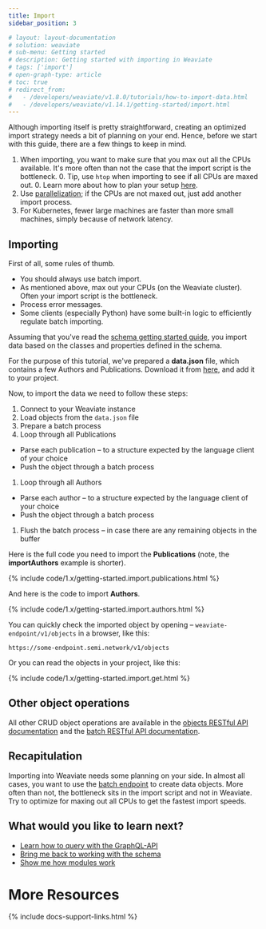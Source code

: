 ```yaml
---
title: Import
sidebar_position: 3

# layout: layout-documentation
# solution: weaviate
# sub-menu: Getting started
# description: Getting started with importing in Weaviate
# tags: ['import']
# open-graph-type: article
# toc: true
# redirect_from:
#   - /developers/weaviate/v1.8.0/tutorials/how-to-import-data.html
#   - /developers/weaviate/v1.14.1/getting-started/import.html
---
```


Although importing itself is pretty straightforward, creating an optimized import strategy needs a bit of planning on your end. Hence, before we start with this guide, there are a few things to keep in mind.

1. When importing, you want to make sure that you max out all the CPUs available. It's more often than not the case that the import script is the bottleneck.
    0. Tip, use `htop` when importing to see if all CPUs are maxed out.
    0. Learn more about how to plan your setup [here](./installation.html#running-weaviate-yourself).
1. Use [parallelization](https://www.computerhope.com/jargon/p/parallelization.htm#:~:text=Parallelization%20is%20the%20act%20of,the%20next%2C%20then%20the%20next.); if the CPUs are not maxed out, just add another import process.
1. For Kubernetes, fewer large machines are faster than more small machines, simply because of network latency.

## Importing

First of all, some rules of thumb.

* You should always use batch import.
* As mentioned above, max out your CPUs (on the Weaviate cluster). Often your import script is the bottleneck.
* Process error messages.
* Some clients (especially Python) have some built-in logic to efficiently regulate batch importing.

Assuming that you've read the [schema getting started guide](./schema.html), you import data based on the classes and properties defined in the schema.

<!-- > 💡 The big difference between creating a single object in Weaviate and batch imports is that instead of sending a single JSON object, batch sends an array of JSON objects. -->

<!-- As you've seen in the [basics getting started guide](./basics.html#data-objects-in-weaviate), Weaviate data objects are class-property-based JSON objects. -->

For the purpose of this tutorial, we've prepared a **data.json** file, which contains a few Authors and Publications. Download it from [here](https://raw.githubusercontent.com/semi-technologies/weaviate-io/main/downloads/data.json), and add it to your project.

Now, to import the data we need to follow these steps:
1. Connect to your Weaviate instance
1. Load objects from the `data.json` file
1. Prepare a batch process
1. Loop through all Publications
  * Parse each publication – to a structure expected by the language client of your choice
  * Push the object through a batch process
1. Loop through all Authors
  * Parse each author – to a structure expected by the language client of your choice
  * Push the object through a batch process
1. Flush the batch process – in case there are any remaining objects in the buffer

Here is the full code you need to import the **Publications** (note, the **importAuthors** example is shorter).

{% include code/1.x/getting-started.import.publications.html %}

And here is the code to import **Authors**.

{% include code/1.x/getting-started.import.authors.html %}

You can quickly check the imported object by opening – `weaviate-endpoint/v1/objects` in a browser, like this:

```
https://some-endpoint.semi.network/v1/objects
```

Or you can read the objects in your project, like this:

{% include code/1.x/getting-started.import.get.html %}

## Other object operations

All other CRUD object operations are available in the [objects RESTful API documentation](../restful-api-references/objects.html) and the [batch RESTful API documentation](../restful-api-references/batch.html).

## Recapitulation

Importing into Weaviate needs some planning on your side. In almost all cases, you want to use the [batch endpoint](../restful-api-references/batch.html) to create data objects. More often than not, the bottleneck sits in the import script and not in Weaviate. Try to optimize for maxing out all CPUs to get the fastest import speeds.

## What would you like to learn next?

- [Learn how to query with the GraphQL-API](./query.html)
- [Bring me back to working with the schema](./schema.html)
- [Show me how modules work](./modules.html)

# More Resources

{% include docs-support-links.html %}

